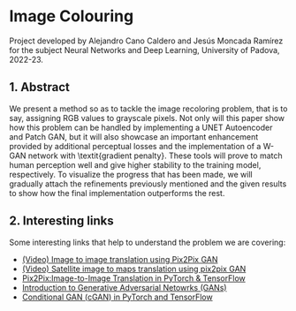 # Image Colouring

Project developed by Alejandro Cano Caldero and Jesús Moncada Ramírez for the subject Neural Networks and Deep Learning, University of Padova, 2022-23.

## 1. Abstract
We present a method so as to tackle the image recoloring problem, that is to say, assigning RGB values to grayscale pixels. Not only will this paper show how this problem can be handled by implementing a UNET Autoencoder and Patch GAN, but it will also showcase an important enhancement provided by additional perceptual losses and the implementation of a W-GAN network with \textit{gradient penalty}. These tools will prove to match human perception well and give higher stability to the training model, respectively. To visualize the progress that has been made, we will gradually attach the refinements previously mentioned and the given results to show how the final implementation outperforms the rest.

## 2. Interesting links
Some interesting links that help to understand the problem we are covering:
- [(Video) Image to image translation using Pix2Pix GAN](https://www.youtube.com/watch?v=UcHe0xiuvpg)
- [(Video) Satellite image to maps translation using pix2pix GAN](https://www.youtube.com/watch?v=6pUSZgPJ3Yg)
- [Pix2Pix:Image-to-Image Translation in PyTorch & TensorFlow](https://learnopencv.com/paired-image-to-image-translation-pix2pix/#discriminator)
- [Introduction to Generative Adversarial Netowrks (GANs)](https://learnopencv.com/introduction-to-generative-adversarial-networks/)
- [Conditional GAN (cGAN) in PyTorch and TensorFlow](https://learnopencv.com/conditional-gan-cgan-in-pytorch-and-tensorflow/)


